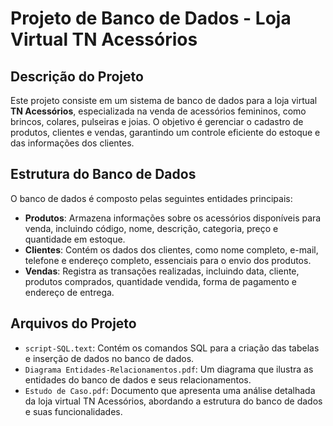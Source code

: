 # Projeto de Banco de Dados - Loja Virtual TN Acessórios

## Descrição do Projeto

Este projeto consiste em um sistema de banco de dados para a loja virtual **TN Acessórios**, especializada na venda de acessórios femininos, como brincos, colares, pulseiras e joias. O objetivo é gerenciar o cadastro de produtos, clientes e vendas, garantindo um controle eficiente do estoque e das informações dos clientes.

## Estrutura do Banco de Dados

O banco de dados é composto pelas seguintes entidades principais:

- **Produtos**: Armazena informações sobre os acessórios disponíveis para venda, incluindo código, nome, descrição, categoria, preço e quantidade em estoque.
- **Clientes**: Contém os dados dos clientes, como nome completo, e-mail, telefone e endereço completo, essenciais para o envio dos produtos.
- **Vendas**: Registra as transações realizadas, incluindo data, cliente, produtos comprados, quantidade vendida, forma de pagamento e endereço de entrega.

## Arquivos do Projeto

- `script-SQL.text`: Contém os comandos SQL para a criação das tabelas e inserção de dados no banco de dados.
- `Diagrama Entidades-Relacionamentos.pdf`: Um diagrama que ilustra as entidades do banco de dados e seus relacionamentos.
- `Estudo de Caso.pdf`: Documento que apresenta uma análise detalhada da loja virtual TN Acessórios, abordando a estrutura do banco de dados e suas funcionalidades.
